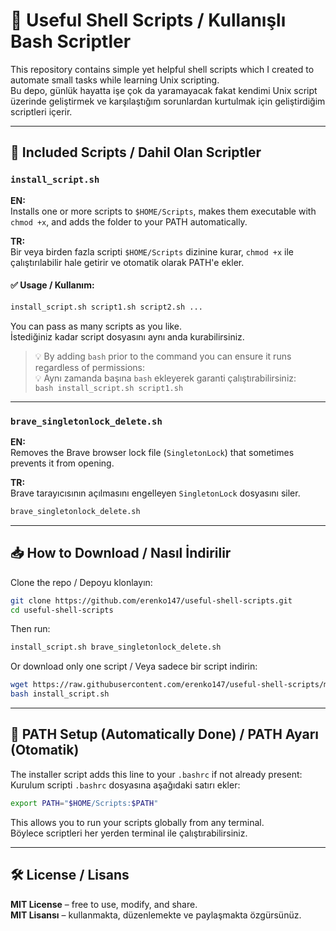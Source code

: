 # 🧰 Useful Shell Scripts / Kullanışlı Bash Scriptler

This repository contains simple yet helpful shell scripts which I created to automate small tasks while learning Unix scripting.  
Bu depo, günlük hayatta işe çok da yaramayacak fakat kendimi Unix script üzerinde geliştirmek ve karşılaştığım sorunlardan kurtulmak için geliştirdiğim scriptleri içerir.

---

## 📜 Included Scripts / Dahil Olan Scriptler

### `install_script.sh`

**EN:**  
Installs one or more scripts to `$HOME/Scripts`, makes them executable with `chmod +x`, and adds the folder to your PATH automatically.

**TR:**  
Bir veya birden fazla scripti `$HOME/Scripts` dizinine kurar, `chmod +x` ile çalıştırılabilir hale getirir ve otomatik olarak PATH'e ekler.

#### ✅ Usage / Kullanım:

```bash
install_script.sh script1.sh script2.sh ...
```

You can pass as many scripts as you like.  
İstediğiniz kadar script dosyasını aynı anda kurabilirsiniz.

> 💡 By adding `bash` prior to the command you can ensure it runs regardless of permissions:  
> 💡 Aynı zamanda başına `bash` ekleyerek garanti çalıştırabilirsiniz:  
> `bash install_script.sh script1.sh`

---

### `brave_singletonlock_delete.sh`

**EN:**  
Removes the Brave browser lock file (`SingletonLock`) that sometimes prevents it from opening.

**TR:**  
Brave tarayıcısının açılmasını engelleyen `SingletonLock` dosyasını siler.

```bash
brave_singletonlock_delete.sh
```

---

## 📥 How to Download / Nasıl İndirilir

Clone the repo / Depoyu klonlayın:

```bash
git clone https://github.com/erenko147/useful-shell-scripts.git
cd useful-shell-scripts
```

Then run:

```bash
install_script.sh brave_singletonlock_delete.sh
```

Or download only one script / Veya sadece bir script indirin:

```bash
wget https://raw.githubusercontent.com/erenko147/useful-shell-scripts/main/install_script.sh
bash install_script.sh
```

---

## 🧠 PATH Setup (Automatically Done) / PATH Ayarı (Otomatik)

The installer script adds this line to your `.bashrc` if not already present:  
Kurulum scripti `.bashrc` dosyasına aşağıdaki satırı ekler:

```bash
export PATH="$HOME/Scripts:$PATH"
```

This allows you to run your scripts globally from any terminal.  
Böylece scriptleri her yerden terminal ile çalıştırabilirsiniz.

---

## 🛠️ License / Lisans

**MIT License** – free to use, modify, and share.  
**MIT Lisansı** – kullanmakta, düzenlemekte ve paylaşmakta özgürsünüz.
